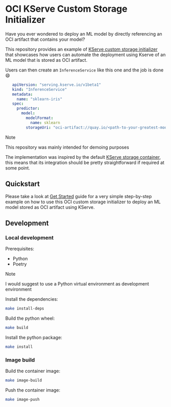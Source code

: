 # OCI KServe Custom Storage Initializer

Have you ever wondered to deploy an ML model by directly referencing an OCI artifact that contains your model?

This repository provides an example of [KServe custom storage initializer](https://kserve.github.io/website/latest/modelserving/storage/storagecontainers/) 
that showcases how users can automate the deployment using Kserve of an ML model that is stored as OCI artifact.

Users can then create an `InferenceService` like this one and the job is done :smile:
```yaml
   apiVersion: "serving.kserve.io/v1beta1"
   kind: "InferenceService"
   metadata:
     name: "sklearn-iris"
   spec:
     predictor:
       model:
         modelFormat:
           name: sklearn
         storageUri: "oci-artifact://quay.io/<path-to-your-greatest-model>"
```

> [!NOTE]
> This repository was mainly intended for demoing purposes

The implementation was inspired by the default [KServe storage container](https://github.com/kserve/kserve/blob/1c51eeee174330b076e4171e6d71e9138f2510b3/python/kserve/kserve/storage/storage.py),
this means that its integration should be pretty straightforward if required at some point.

## Quickstart

Please take a look at [Get Started](GET_STARTED.md) guide for a very simple step-by-step example on how to use
this OCI custom storage initializer to deploy an ML model stored as OCI artifact using KServe.

## Development

### Local development
Prerequisites:

* Python
* Poetry

> [!NOTE]
> I would suggest to use a Python virtual environment as development environment

Install the dependencies:
```bash
make install-deps
```

Build the python wheel:
```bash
make build
```

Install the python package:
```bash
make install
```

### Image build

Build the container image:
```bash
make image-build
```

Push the container image:
```bash
make image-push
```